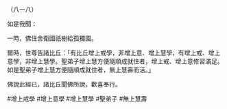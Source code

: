 （八一八）

如是我聞：

一時，佛住舍衛國祇樹給孤獨園。

爾時，世尊告諸比丘：「有比丘增上戒學，非增上意、增上慧學，有增上戒、增上意學，非增上慧學。聖弟子增上慧方便隨順成就住者，增上戒、增上意修習滿足。如是聖弟子增上慧方便隨順成就住者，無上慧壽而活。」

佛說此經已，諸比丘聞佛所說，歡喜奉行。



#增上戒學
#增上意學
#增上慧學
#聖弟子
#無上慧壽
